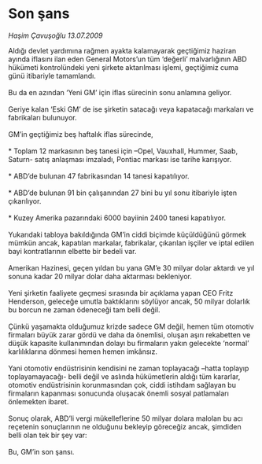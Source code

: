 # Son şans

*Haşim Çavuşoğlu 13.07.2009*

<div class="taraf_structure_2col_1zq">
<div class="margen_n">



 <p>Aldığı devlet yardımına rağmen ayakta kalamayarak geçtiğimiz haziran ayında iflasını ilan eden General Motors’un tüm ‘değerli’ malvarlığının ABD hükümeti kontrolündeki yeni şirkete aktarılması işlemi, geçtiğimiz cuma günü itibariyle tamamlandı. <br/><br/>Bu da en azından ‘Yeni GM’ için iflas sürecinin sonu anlamına geliyor. <br/><br/>Geriye kalan ‘Eski GM’ de ise şirketin satacağı veya kapatacağı markaları ve fabrikaları bulunuyor. <br/><br/>GM’in geçtiğimiz beş haftalık iflas sürecinde, <br/><br/>* Toplam 12 markasının beş tanesi için –Opel, Vauxhall, Hummer, Saab, Saturn- satış anlaşması imzaladı, Pontiac markası ise tarihe karışıyor. <br/><br/>* ABD’de bulunan 47 fabrikasından 14 tanesi kapatılıyor. <br/><br/>* ABD’de bulunan 91 bin çalışanından 27 bini bu yıl sonu itibariyle işten çıkarılıyor. <br/><br/>* Kuzey Amerika pazarındaki 6000 bayiinin 2400 tanesi kapatılıyor. <br/><br/>Yukarıdaki tabloya bakıldığında GM’in ciddi biçimde küçüldüğünü görmek mümkün ancak, kapatılan markalar, fabrikalar, çıkarılan işçiler ve iptal edilen bayi kontratlarının elbette bir bedeli var. <br/><br/>Amerikan Hazinesi, geçen yıldan bu yana GM’e 30 milyar dolar aktardı ve yıl sonuna kadar 20 milyar dolar daha aktarması bekleniyor. <br/><br/>Yeni şirketin faaliyete geçmesi sırasında bir açıklama yapan CEO Fritz Henderson, geleceğe umutla baktıklarını söylüyor ancak, 50 milyar dolarlık bu borcun ne zaman ödeneceği tam belli değil. <br/><br/>Çünkü yaşamakta olduğumuz krizde sadece GM değil, hemen tüm otomotiv firmaları büyük zarar gördü ve daha da önemlisi, oluşan aşırı rekabetten ve düşük kapasite kullanımından dolayı bu firmaların yakın gelecekte ‘normal’ karlılıklarına dönmesi hemen hemen imkânsız. <br/><br/>Yani otomotiv endüstrisinin kendisini ne zaman toplayacağı –hatta toplayıp toplayamayacağı- belli değil ve aslında hükümetlerin aldığı tüm kararlar, otomotiv endüstrisinin korunmasından çok, ciddi istihdam sağlayan bu firmaların kapanması sonucunda oluşacak önemli sosyal patlamaları önlemekten ibaret. <br/><br/>Sonuç olarak, ABD’li vergi mükelleflerine 50 milyar dolara malolan bu acı reçetenin sonuçlarının ne olduğunu bekleyip göreceğiz ancak, şimdiden belli olan tek bir şey var: <br/><br/>Bu, GM’in son şansı.</p>
<br/>
<br/>
<br/>



<br/>


<div id="taraf_not">
</div>

</div>


</div>
